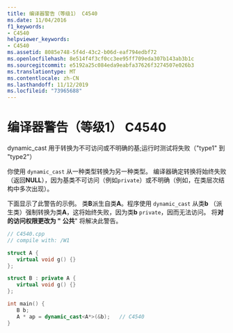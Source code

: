 ```yaml
---
title: 编译器警告（等级1） C4540
ms.date: 11/04/2016
f1_keywords:
- C4540
helpviewer_keywords:
- C4540
ms.assetid: 8085e748-5f4d-43c2-b06d-eaf794edbf72
ms.openlocfilehash: 8e514f4f3cf0cc3ee95ff709eda307b143ab3b1c
ms.sourcegitcommit: e5192a25c084eda9eabfa37626f3274507e026b3
ms.translationtype: MT
ms.contentlocale: zh-CN
ms.lasthandoff: 11/12/2019
ms.locfileid: "73965688"
---
```

# <a name="compiler-warning-level-1-c4540"></a>编译器警告（等级1） C4540

dynamic_cast 用于转换为不可访问或不明确的基;运行时测试将失败（"type1" 到 "type2"）

你使用 `dynamic_cast` 从一种类型转换为另一种类型。 编译器确定转换将始终失败（返回**NULL**），因为基类不可访问（例如`private`）或不明确（例如，在类层次结构中多次出现）。

下面显示了此警告的示例。 类**B**派生自类**A**。程序使用 `dynamic_cast` 从类**b** （派生类）强制转换为类**A**，这将始终失败，因为类**b** `private`，因而无法访问。 将**对的访问权限更改为 "** **公共**" 将解决此警告。

```cpp
// C4540.cpp
// compile with: /W1

struct A {
   virtual void g() {}
};

struct B : private A {
   virtual void g() {}
};

int main() {
   B b;
   A * ap = dynamic_cast<A*>(&b);   // C4540
}
```